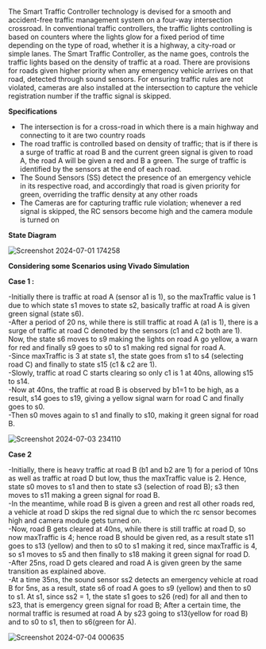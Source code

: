 The Smart Traffic Controller technology is devised for a smooth and accident-free traffic management system on a four-way intersection crossroad. In conventional traffic controllers, the traffic lights
controlling is based on counters where the lights glow for a fixed period of time depending on the type of road, whether it is a highway, a city-road or simple lanes. The Smart Traffic Controller, as the name goes,
controls the traffic lights based on the density of traffic at a road. There are provisions for roads given higher priority when any emergency vehicle arrives on that road, detected through sound sensors. For ensuring
traffic rules are not violated, cameras are also installed at the intersection to capture the vehicle registration number if the traffic signal is skipped. 


**Specifications** 

- The intersection is for a cross-road in which there is a main highway and connecting to it are two country roads
- The road traffic is controlled based on density of traffic; that is if there is a surge of traffic at road B and the current green signal is given to road A, the road A will be given a red and B a green. The surge
of traffic is identified by the sensors at the end of each road.
- The Sound Sensors (SS) detect the presence of an emergency vehicle in its respective road, and accordingly that road is given priority for green, overriding the traffic density at any other roads
- The Cameras are for capturing traffic rule violation; whenever a red signal is skipped, the RC sensors become high and the camera module is turned on


**State Diagram**

![Screenshot 2024-07-01 174258](https://github.com/Prats15git-Digital/Smart_Traffic_Controller/assets/173728218/06554d54-c90e-4b39-82ef-d3ac18c5b027)



**Considering some Scenarios using Vivado Simulation**

**Case 1 :**

-Initially there is traffic at road A (sensor a1 is 1), so the maxTraffic value is 1 due to which state s1 moves to state s2, basically traffic at road A is given green signal (state s6). <br>
-After a period of 20 ns, while there is still traffic at road A (a1 is 1), there is a surge of traffic at road C denoted by the sensors (c1 and c2 both are 1). Now, the state s6 moves to s9 making the lights on road A go yellow, a warn for red and finally s9 goes to s0 to s1 making red signal for road A. <br>
-Since maxTraffic is 3 at state s1, the state goes from s1 to s4 (selecting road C) and finally to state s15 (c1 & c2 are 1). <br>
-Slowly, traffic at road C starts clearing so only c1 is 1 at 40ns, allowing s15 to s14. <br>
-Now at 40ns, the traffic at road B is observed by b1=1 to be high, as a result, s14 goes to s19, giving a yellow signal warn for road C and finally goes to s0. <br>
-Then s0 moves again to s1 and finally to s10, making it green signal for road B.



![Screenshot 2024-07-03 234110](https://github.com/Prats15git-Digital/Smart_Traffic_Controller/assets/173728218/1fb42faf-7aa3-4e55-bf19-bb743a77449d)



**Case 2**

-Initially, there is heavy traffic at road B (b1 and b2 are 1) for a period of 10ns as well as traffic at road D but low, thus the maxTraffic value is 2. Hence, state s0 moves to s1 and then to state s3 (selection of road B); s3 then moves to s11 making a green signal for road B. <br>
-In the meantime, while road B is given a green and rest all other roads red, a vehicle at road D skips the red signal due to which the rc sensor becomes high and camera module gets turned on. <br>
-Now, road B gets cleared at 40ns, while there is still traffic at road D, so now maxTraffic is 4; hence road B should be given red, as a result state s11 goes to s13 (yellow) and then to s0 to s1 making it red, since maxTraffic is 4, so s1 moves to s5 and then finally to s18 making it green signal for road D. <br>
-After 25ns, road D gets cleared and road A is given green by the same transition as explained above. <br> 
-At a time 35ns, the sound sensor ss2 detects an emergency vehicle at road B for 5ns, as a result, state s6 of road A goes to s9 (yellow) and then to s0 to s1. At s1, since ss2 = 1, the state s1 goes to s26 (red) for all and then to s23, that is emergency green signal for road B; After a certain time, the normal traffic is resumed at road A by s23 going to s13(yellow for road B) and to s0 to s1, then to s6(green for A).



![Screenshot 2024-07-04 000635](https://github.com/Prats15git-Digital/Smart_Traffic_Controller/assets/173728218/8f843485-6c19-474a-ba58-f4965f5fe1b9)
